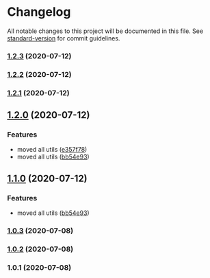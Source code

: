 # Changelog

All notable changes to this project will be documented in this file. See [standard-version](https://github.com/conventional-changelog/standard-version) for commit guidelines.

### [1.2.3](https://github.com/KL13NT/discord-utils/compare/v1.2.2...v1.2.3) (2020-07-12)

### [1.2.2](https://github.com/KL13NT/discord-utils/compare/v1.2.1...v1.2.2) (2020-07-12)

### [1.2.1](https://github.com/KL13NT/discord-utils/compare/v1.2.0...v1.2.1) (2020-07-12)

## [1.2.0](https://github.com/KL13NT/discord-utils/compare/v1.0.3...v1.2.0) (2020-07-12)


### Features

* moved all utils ([e357f78](https://github.com/KL13NT/discord-utils/commit/e357f788d960338d18fd602d754d0e2864d3bfb5))
* moved all utils ([bb54e93](https://github.com/KL13NT/discord-utils/commit/bb54e93d311a7ce994fe90af3a3ba70b407b9795))

## [1.1.0](https://github.com/KL13NT/discord-utils/compare/v1.0.3...v1.1.0) (2020-07-12)


### Features

* moved all utils ([bb54e93](https://github.com/KL13NT/discord-utils/commit/bb54e93d311a7ce994fe90af3a3ba70b407b9795))

### [1.0.3](https://github.com/KL13NT/discord-utils/compare/v1.0.2...v1.0.3) (2020-07-08)

### [1.0.2](https://github.com/KL13NT/discord-utils/compare/v1.0.1...v1.0.2) (2020-07-08)

### 1.0.1 (2020-07-08)
